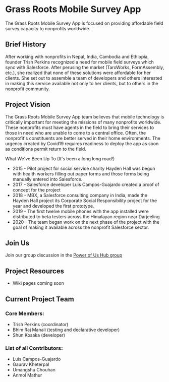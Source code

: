 # Grass Roots Mobile Survey App

The Grass Roots Mobile Survey App is focused on providing affordable field survey capacity to nonprofits worldwide. 

## Brief History

After working with nonprofits in Nepal, India, Cambodia and Ethiopia, founder Trish Perkins recognized a need for mobile field surveys which sync with Salesforce. After perusing the market (TaroWorks, FormAssembly, etc.), she realized that none of these solutions were affordable for her clients. She set out to assemble a team of developers and others interested in making this service available not only to her clients, but to others in the nonprofit community. 

## Project Vision

The Grass Roots Mobile Survey App team believes that mobile technology is critically important for meeting the missions of many nonprofits worldwide. These nonprofits must have agents in the field to bring their services to those in need who are unable to come to a central office. Often, the nonprofit's constituents are better served in their home environments. The urgency created by Covid19 requires readiness to deploy the app as soon as conditions permit return to the field. 

What We've Been Up To (It's been a long long road!) 

* 2015 - Pilot project for social service charity Hayden Hall was begun with health workers filling out paper forms and those forms being manually entered into Salesforce.
* 2017 - Salesforce developer Luis Campos-Guajardo created a proof of concept for the project
* 2018 - MBX, a Salesforce consulting company in India, made the Hayden Hall project its Corporate Social Responsibility project for the year and developed the first prototype.
* 2019 - The first twelve mobile phones with the app installed were distributed to beta testers across the Himalayan region near Darjeeling
* 2020 - The team began work on the next phase of the project with the goal of making it available across the nonprofit Salesforce sector. 

## Join Us

Join our group discussion in the [Power of Us Hub group](https://powerofus.force.com/s/group/0F91E000000LnyySAC/nonprofit-offline-mobile-app)

## Project Resources

* Wiki pages coming soon

## Current Project Team

### Core Members:
* Trish Perkins (coordinator)
* Bhim Raj Manali (testing and declarative developer)
* Shun Kosaka (developer)

### List of all Contributors:
* Luis Campos-Guajardo
* Gaurav Kheterpal
* Umangshu Chouhan
* Anmol Mathur
